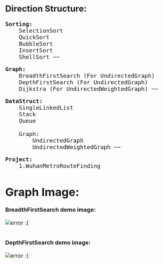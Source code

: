 <div style="font-size: 18px;">
<h2>Direction Structure:</h2>

<pre>
<b>Sorting:</b>
    SelectionSort
    QuickSort
    BubbleSort
    InsertSort
    ShellSort ~~
</pre>

<pre>
<b>Graph:</b>
    BreadthFirstSearch (For UndirectedGraph)
    DepthFirstSearch (For UndirectedGraph)
    Dijkstra (For UndirectedWeightedGraph) ~~
</pre>

<pre>
<b>DataStruct:</b>
    SingleLinkedList
    Stack
    Queue

    Graph:
        UndirectedGraph
        UndirectedWeightedGraph ~~
</pre>

<pre>
<b>Project:</b>
    1.WuhanMetroRouteFinding
</pre>


# Graph Image:
<b>BreadthFirstSearch demo image:</b><br><br>
<img src="https://vacant-github.oss-cn-beijing.aliyuncs.com/Python3-DataStruct-Algorithm/Graph/BreadthFirstSearch_Demo.png" alt="error :(">
<br><br><br>
<b>DepthFirstSearch demo image:</b><br><br>
<img src="https://vacant-github.oss-cn-beijing.aliyuncs.com/Python3-DataStruct-Algorithm/Graph/DepthFirstSearch_Demo.webp" alt="error :(">
</div>